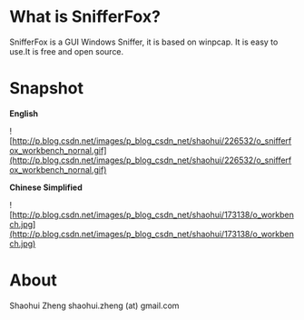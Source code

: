# What is SnifferFox? #

SnifferFox is a GUI Windows Sniffer, it is based on winpcap.
It is easy to use.It is free and open source.

# Snapshot #

**English**

![http://p.blog.csdn.net/images/p_blog_csdn_net/shaohui/226532/o_snifferfox_workbench_nornal.gif](http://p.blog.csdn.net/images/p_blog_csdn_net/shaohui/226532/o_snifferfox_workbench_nornal.gif)

**Chinese Simplified**

![http://p.blog.csdn.net/images/p_blog_csdn_net/shaohui/173138/o_workbench.jpg](http://p.blog.csdn.net/images/p_blog_csdn_net/shaohui/173138/o_workbench.jpg)

# About #

Shaohui Zheng shaohui.zheng (at) gmail.com